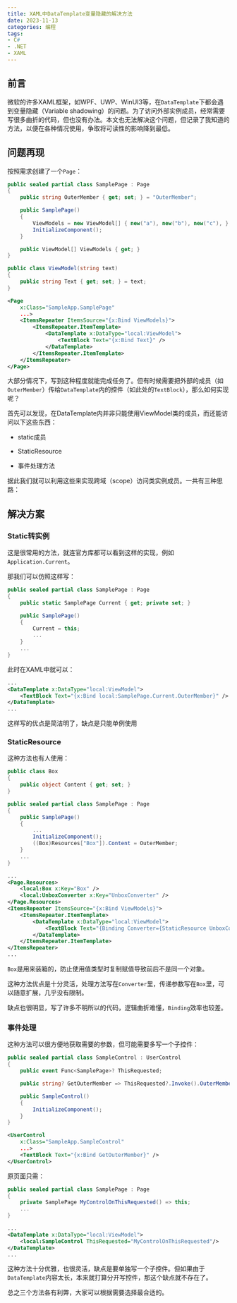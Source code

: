 ```yaml
---
title: XAML中DataTemplate变量隐藏的解决方法
date: 2023-11-13
categories: 编程
tags:
- C#
- .NET
- XAML
---
```

## 前言

微软的许多XAML框架，如WPF、UWP、WinUI3等，在`DataTemplate`下都会遇到变量隐藏（Variable shadowing）的问题。为了访问外部实例成员，经常需要写很多曲折的代码，但也没有办法。本文也无法解决这个问题，但记录了我知道的方法，以便在各种情况使用，争取将可读性的影响降到最低。

## 问题再现

按照需求创建了一个`Page`：

```c#
public sealed partial class SamplePage : Page
{
    public string OuterMember { get; set; } = "OuterMember";

    public SamplePage()
    {
        ViewModels = new ViewModel[] { new("a"), new("b"), new("c"), };
        InitializeComponent();
    }

    public ViewModel[] ViewModels { get; }
}

public class ViewModel(string text)
{
    public string Text { get; set; } = text;
}
```

```xml
<Page
    x:Class="SampleApp.SamplePage"
    ...>
    <ItemsRepeater ItemsSource="{x:Bind ViewModels}">
        <ItemsRepeater.ItemTemplate>
            <DataTemplate x:DataType="local:ViewModel">
                <TextBlock Text="{x:Bind Text}" />
            </DataTemplate>
        </ItemsRepeater.ItemTemplate>
    </ItemsRepeater>
</Page>
```

大部分情况下，写到这种程度就能完成任务了。但有时候需要把外部的成员（如`OuterMember`）传给`DataTemplate`内的控件（如此处的`TextBlock`），那么如何实现呢？

首先可以发现，在DataTemplate内并非只能使用ViewModel类的成员，而还能访问以下这些东西：

* static成员

* StaticResource

* 事件处理方法

据此我们就可以利用这些来实现跨域（scope）访问类实例成员。一共有三种思路：

## 解决方案

### Static转实例

这是很常用的方法，就连官方库都可以看到这样的实现，例如`Application.Current`。

那我们可以仿照这样写：

```c#
public sealed partial class SamplePage : Page
{
    public static SamplePage Current { get; private set; }

    public SamplePage()
    {
        Current = this;
        ...
    }
    ...
}
```

此时在XAML中就可以：

```xml
...
<DataTemplate x:DataType="local:ViewModel">
    <TextBlock Text="{x:Bind local:SamplePage.Current.OuterMember}" />
</DataTemplate>
...
```

这样写的优点是简洁明了，缺点是只能单例使用

### StaticResource

这种方法也有人使用：

```c#
public class Box
{
    public object Content { get; set; }
}

public sealed partial class SamplePage : Page
{
    public SamplePage()
    {
        ...
        InitializeComponent();
        ((Box)Resources["Box"]).Content = OuterMember;
    }
    ...
}
```

```xml
...
<Page.Resources>
    <local:Box x:Key="Box" />
    <local:UnboxConverter x:Key="UnboxConverter" />
</Page.Resources>
<ItemsRepeater ItemsSource="{x:Bind ViewModels}">
    <ItemsRepeater.ItemTemplate>
        <DataTemplate x:DataType="local:ViewModel">
            <TextBlock Text="{Binding Converter={StaticResource UnboxConverter}, ConverterParameter={StaticResource Box}}" />
        </DataTemplate>
    </ItemsRepeater.ItemTemplate>
</ItemsRepeater>
...
```

`Box`是用来装箱的，防止使用值类型时复制赋值导致前后不是同一个对象。

这种方法优点是十分灵活，处理方法写在`Converter`里，传递参数写在`Box`里，可以随意扩展，几乎没有限制。

缺点也很明显，写了许多不明所以的代码，逻辑曲折难懂，`Binding`效率也较差。

### 事件处理

这种方法可以很方便地获取需要的参数，但可能需要多写一个子控件：

```c#
public sealed partial class SampleControl : UserControl
{
    public event Func<SamplePage>? ThisRequested;

    public string? GetOuterMember => ThisRequested?.Invoke().OuterMember;

    public SampleControl()
    {
        InitializeComponent();
    }
}
```

```xml
<UserControl
    x:Class="SampleApp.SampleControl"
    ...>
    <TextBlock Text="{x:Bind GetOuterMember}" />
</UserControl>
```

原页面只需：

```c#
public sealed partial class SamplePage : Page
{
    private SamplePage MyControlOnThisRequested() => this;
    ...
}
```

```xml
...
<DataTemplate x:DataType="local:ViewModel">
    <local:SampleControl ThisRequested="MyControlOnThisRequested"/>
</DataTemplate>
...
```

这种方法十分优雅，也很灵活，缺点是要单独写一个子控件。但如果由于`DataTemplate`内容太长，本来就打算分开写控件，那这个缺点就不存在了。

总之三个方法各有利弊，大家可以根据需要选择最合适的。
